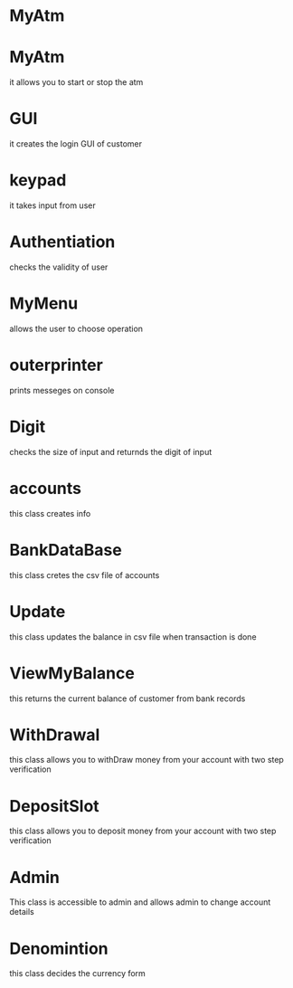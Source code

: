 # MyAtm
# MyAtm
it allows you to start or stop the atm
# GUI
it creates the login GUI of customer
# keypad
it takes input from user
# Authentiation
checks the validity of user
# MyMenu
allows the user to choose operation
# outerprinter
prints messeges on console
# Digit
checks the size of input and returnds the digit of input
# accounts
this class creates info
# BankDataBase
this class cretes the csv file of accounts
# Update
this class updates the balance in csv file when transaction is done
# ViewMyBalance
this returns the current balance of customer from bank records
# WithDrawal
this class allows you to withDraw money from your account with two step verification
# DepositSlot
this class allows you to deposit money from your account with two step verification
# Admin
This class is accessible to admin and allows admin to change account details
# Denomintion
this class decides the currency form 
